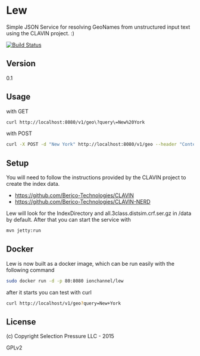 Lew
=========

Simple JSON Service for resolving GeoNames from unstructured input text using the CLAVIN project.
:)

[![Build Status](https://travis-ci.org/ion-channel/java-lew.svg?branch=master)](https://travis-ci.org/ion-channel/java-lew)


Version
-

0.1

Usage
-

with GET

```sh
curl http://localhost:8080/v1/geo\?query\=New%20York
```

with POST

```sh
curl -X POST -d "New York" http://localhost:8080/v1/geo --header "Content-Type:text/plain"
```

Setup
-
You will need to follow the instructions provided by the CLAVIN project to create the index data.

* https://github.com/Berico-Technologies/CLAVIN
* https://github.com/Berico-Technologies/CLAVIN-NERD

Lew will look for the IndexDirectory and all.3class.distsim.crf.ser.gz in /data by default. After that
you can start the service with

```sh
mvn jetty:run
```


Docker
-

Lew is now built as a docker image, which can be run easily with the following
command

```sh
sudo docker run -d -p 80:8080 ionchannel/lew
```
after it starts you can test with curl

```sh
curl http://localhost/v1/geo?query=New+York
```

License
-
(c) Copyright Selection Pressure LLC - 2015

GPLv2
